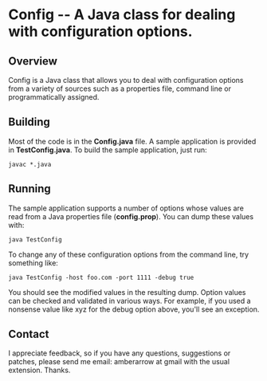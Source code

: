 # Config -- A Java class for dealing with configuration options.

## Overview

Config is a Java class that allows you to deal with configuration options from a variety
of sources such as a properties file, command line or programmatically assigned.

## Building

Most of the code is in the <b><strong>Config.java</b></strong> file. A sample application
is provided in <b><strong>TestConfig.java</b></strong>.
To build the sample application, just run:

    javac *.java

## Running

The sample application supports a number of options whose values are read from a Java
properties file (<b><strong>config.prop</b></strong>). You can dump these values with:

    java TestConfig

To change any of these configuration options from the command line, try something like:

    java TestConfig -host foo.com -port 1111 -debug true

You should see the modified values in the resulting dump. Option values can be checked
and validated in various ways. For example, if you used a nonsense value like xyz for the
debug option above, you'll see an exception.

## Contact

I appreciate feedback, so if you have any questions, suggestions or patches, please
send me email: amberarrow at gmail with the usual extension. Thanks.
